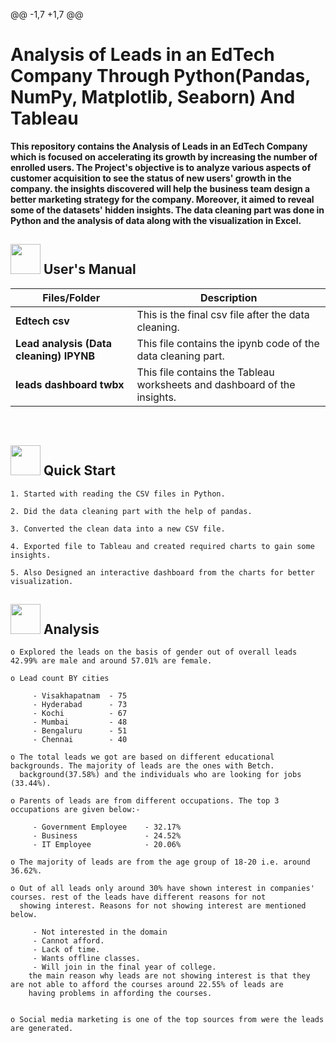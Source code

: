 @@ -1,7 +1,7 @@
# 
#  **Analysis of Leads in an EdTech Company Through Python(Pandas, NumPy, Matplotlib, Seaborn) And Tableau**

**This repository contains the Analysis of Leads in an EdTech Company which is focused on accelerating its growth by increasing the number of enrolled users. The Project's objective is to analyze various aspects of customer acquisition to see the status of new users' growth in the company. the insights discovered will help the business team design a better marketing strategy for the company. Moreover, it aimed to reveal some of the datasets' hidden insights. The data cleaning part was done in Python and the analysis of data along with the visualization in Excel.**

##  <img src="https://user-images.githubusercontent.com/106439762/181935629-b3c47bd3-77fb-4431-a11c-ff8ba0942b63.gif" width="48" height="48"> **User's Manual**

| Files/Folder| Description |
| ------------- | ------------- |
| **Edtech csv** | This is the final csv file after the data cleaning. |
| **Lead analysis (Data cleaning) IPYNB** | This file contains the ipynb code of the data cleaning part. |
| **leads dashboard twbx**  | This file contains the Tableau worksheets and dashboard of the insights.   |
<br>


## <img src="https://user-images.githubusercontent.com/106439762/181937125-2a4b22a3-f8a9-4226-bbd3-df972f9dbbc4.gif" width="48" height="48" > Quick Start

    1. Started with reading the CSV files in Python.
    
    2. Did the data cleaning part with the help of pandas.
    
    3. Converted the clean data into a new CSV file.
    
    4. Exported file to Tableau and created required charts to gain some insights.
    
    5. Also Designed an interactive dashboard from the charts for better visualization.
    

##  <img src=https://user-images.githubusercontent.com/106439762/178428775-03d67679-9aa4-4b08-91e9-6eb6ed8faf66.gif  width="48" height="48"> Analysis


    
    o Explored the leads on the basis of gender out of overall leads 42.99% are male and around 57.01% are female.
    
    o Lead count BY cities 
    
         - Visakhapatnam  - 75
         - Hyderabad      - 73
         - Kochi          - 67
         - Mumbai         - 48
         - Bengaluru      - 51
         - Chennai        - 40
     
    o The total leads we got are based on different educational backgrounds. The majority of leads are the ones with Betch. 
      background(37.58%) and the individuals who are looking for jobs (33.44%).
  
    o Parents of leads are from different occupations. The top 3 occupations are given below:-
    
         - Government Employee    - 32.17%
         - Business               - 24.52%
         - IT Employee            - 20.06%
    
    o The majority of leads are from the age group of 18-20 i.e. around 36.62%.
    
    o Out of all leads only around 30% have shown interest in companies' courses. rest of the leads have different reasons for not 
      showing interest. Reasons for not showing interest are mentioned below.
      
         - Not interested in the domain
         - Cannot afford.
         - Lack of time.
         - Wants offline classes.
         - Will join in the final year of college.
        the main reason why leads are not showing interest is that they are not able to afford the courses around 22.55% of leads are 
        having problems in affording the courses. 
                

    o Social media marketing is one of the top sources from were the leads are generated.  



